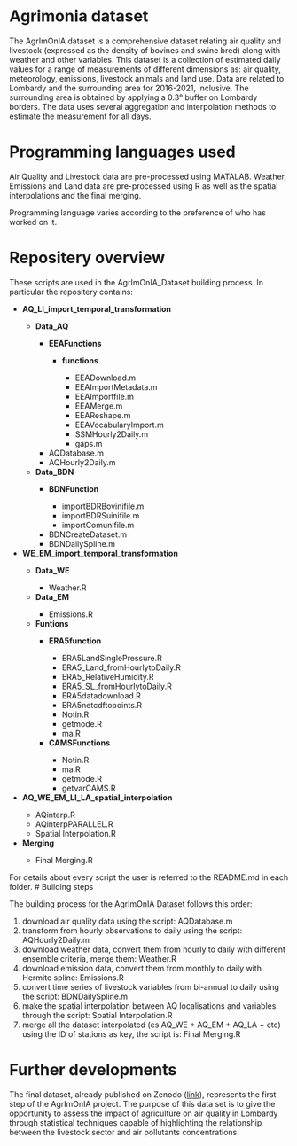 # Agrimonia dataset

The AgrImOnIA dataset is a comprehensive dataset relating air quality and livestock (expressed as the density of bovines and swine bred) along with weather and other variables. This dataset is a collection of estimated daily values for a range of measurements of different dimensions as: air quality, meteorology, emissions, livestock animals and land use. Data are related to Lombardy and the surrounding area for 2016-2021, inclusive. The surrounding area is obtained by applying a 0.3° buffer on Lombardy borders. The data uses several aggregation and interpolation methods to estimate the measurement for all days. 

# Programming languages used

Air Quality and Livestock data are pre-processed using MATALAB. Weather, Emissions and Land data are pre-processed using R as well as the spatial interpolations and the final merging.

Programming language varies according to the preference of who has worked on it.

# Repositery overview

These scripts are used in the AgrImOnIA_Dataset building process. In particular the repositery contains:

<ul>
<li><b>AQ_LI_import_temporal_transformation</b></li>
  <ul>
    <li><b>Data_AQ</b></li>
    <ul>
      <li><b>EEAFunctions</b></li>
      <ul>
        <li><b>functions</b></li>
        <ul>
          <li>EEADownload.m</li>
          <li>EEAImportMetadata.m</li>
          <li>EEAImportfile.m</li>
          <li>EEAMerge.m</li>
          <li>EEAReshape.m</li>
          <li>EEAVocabularyImport.m</li>
          <li>SSMHourly2Daily.m</li>
          <li>gaps.m</li>
        </ul>
      </ul>
      <li>AQDatabase.m</li>
      <li>AQHourly2Daily.m</li>
    </ul>
    <li><b>Data_BDN</b></li>
    <ul>
      <li><b>BDNFunction</b></li>
      <ul>
        <li>importBDRBovinifile.m</li>
        <li>importBDRSuinifile.m</li>
        <li>importComunifile.m</li>
      </ul>
      <li>BDNCreateDataset.m</li>
      <li>BDNDailySpline.m</li>
    </ul>
  </ul>
  <li><b>WE_EM_import_temporal_transformation</b></li>
  <ul>
    <li><b>Data_WE</b></li>
    <ul>
      <li>Weather.R</li>
    </ul>
    <li><b>Data_EM</b></li>
    <ul>
      <li>Emissions.R</li>
    </ul>
    <li><b>Funtions</b></li>
    <ul>
      <li><b>ERA5function</b></li>
      <ul>
        <li>ERA5LandSinglePressure.R</li>
        <li>ERA5_Land_fromHourlytoDaily.R</li>
        <li>ERA5_RelativeHumidity.R</li>
        <li>ERA5_SL_fromHourlytoDaily.R</li>
        <li>ERA5datadownload.R</li>
        <li>ERA5netcdftopoints.R</li>
        <li>Notin.R</li>
        <li>getmode.R</li>
        <li>ma.R</li>
      </ul>
      <li><b>CAMSFunctions</b></li>
      <ul>
        <li>Notin.R</li>
        <li>ma.R</li>
        <li>getmode.R</li>
        <li>getvarCAMS.R</li>
      </ul>
    </ul>
  </ul>
    <li><b>AQ_WE_EM_LI_LA_spatial_interpolation</b></li>
    <ul>
      <li>AQinterp.R</li>
      <li>AQinterpPARALLEL.R</li>
      <li>Spatial Interpolation.R</li>
    </ul>
    <li><b>Merging</b></li>
    <ul>
      <li>Final Merging.R</li>
    </ul>
  </ul>
</ul>
For details about every script the user is referred to the README.md in each folder.
# Building steps

The building process for the AgrImOnIA Dataset follows this order:
1. download air quality data using the script: AQDatabase.m
2. transform from hourly observations to daily using the script: AQHourly2Daily.m
3. download weather data, convert them from hourly to daily with different ensemble criteria, merge them: Weather.R
4. download emission data, convert them from monthly to daily with Hermite spline: Emissions.R
5. convert time series of livestock variables from bi-annual to daily using the script: BDNDailySpline.m 
6. make the spatial interpolation between AQ localisations and variables through the script: Spatial Interpolation.R
7. merge all the dataset interpolated (es AQ_WE + AQ_EM + AQ_LA + etc) using the ID of stations as key, the script is: Final Merging.R

# Further developments

The final dataset, already published on Zenodo ([link](https://zenodo.org/record/6620530#.Y0mG0dfP0Q8)), represents the first step of the AgrImOnIA project. The purpose of this data set is to give the opportunity to assess the impact of agriculture on air quality in Lombardy through statistical techniques capable of highlighting the relationship between the livestock sector and air pollutants concentrations.
